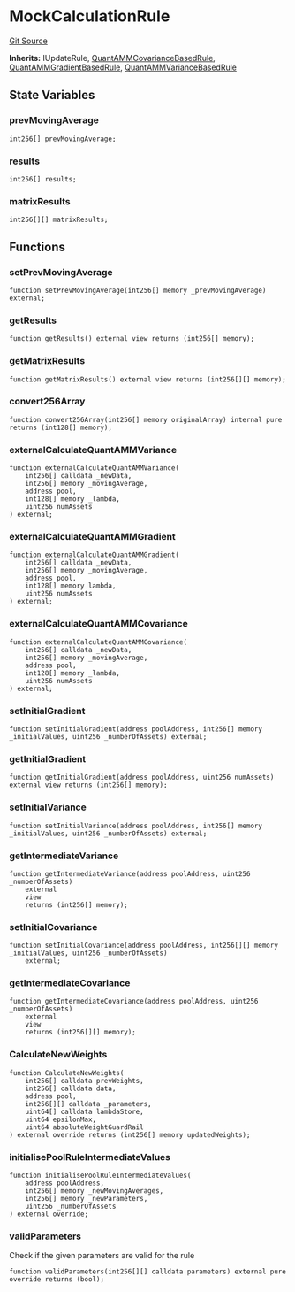 # MockCalculationRule
[Git Source](https://github.com/QuantAMMProtocol/QuantAMM-V1/blob/3cfe58cf30c64b95a2607d2672fb541c48d807e0/contracts/mock/MockCalculationRule.sol)

**Inherits:**
IUpdateRule, [QuantAMMCovarianceBasedRule](/contracts/rules/base/QuantammCovarianceBasedRule.sol/abstract.QuantAMMCovarianceBasedRule.md), [QuantAMMGradientBasedRule](/contracts/rules/base/QuantammGradientBasedRule.sol/abstract.QuantAMMGradientBasedRule.md), [QuantAMMVarianceBasedRule](/contracts/rules/base/QuantammVarianceBasedRule.sol/contract.QuantAMMVarianceBasedRule.md)


## State Variables
### prevMovingAverage

```solidity
int256[] prevMovingAverage;
```


### results

```solidity
int256[] results;
```


### matrixResults

```solidity
int256[][] matrixResults;
```


## Functions
### setPrevMovingAverage


```solidity
function setPrevMovingAverage(int256[] memory _prevMovingAverage) external;
```

### getResults


```solidity
function getResults() external view returns (int256[] memory);
```

### getMatrixResults


```solidity
function getMatrixResults() external view returns (int256[][] memory);
```

### convert256Array


```solidity
function convert256Array(int256[] memory originalArray) internal pure returns (int128[] memory);
```

### externalCalculateQuantAMMVariance


```solidity
function externalCalculateQuantAMMVariance(
    int256[] calldata _newData,
    int256[] memory _movingAverage,
    address pool,
    int128[] memory _lambda,
    uint256 numAssets
) external;
```

### externalCalculateQuantAMMGradient


```solidity
function externalCalculateQuantAMMGradient(
    int256[] calldata _newData,
    int256[] memory _movingAverage,
    address pool,
    int128[] memory lambda,
    uint256 numAssets
) external;
```

### externalCalculateQuantAMMCovariance


```solidity
function externalCalculateQuantAMMCovariance(
    int256[] calldata _newData,
    int256[] memory _movingAverage,
    address pool,
    int128[] memory _lambda,
    uint256 numAssets
) external;
```

### setInitialGradient


```solidity
function setInitialGradient(address poolAddress, int256[] memory _initialValues, uint256 _numberOfAssets) external;
```

### getInitialGradient


```solidity
function getInitialGradient(address poolAddress, uint256 numAssets) external view returns (int256[] memory);
```

### setInitialVariance


```solidity
function setInitialVariance(address poolAddress, int256[] memory _initialValues, uint256 _numberOfAssets) external;
```

### getIntermediateVariance


```solidity
function getIntermediateVariance(address poolAddress, uint256 _numberOfAssets)
    external
    view
    returns (int256[] memory);
```

### setInitialCovariance


```solidity
function setInitialCovariance(address poolAddress, int256[][] memory _initialValues, uint256 _numberOfAssets)
    external;
```

### getIntermediateCovariance


```solidity
function getIntermediateCovariance(address poolAddress, uint256 _numberOfAssets)
    external
    view
    returns (int256[][] memory);
```

### CalculateNewWeights


```solidity
function CalculateNewWeights(
    int256[] calldata prevWeights,
    int256[] calldata data,
    address pool,
    int256[][] calldata _parameters,
    uint64[] calldata lambdaStore,
    uint64 epsilonMax,
    uint64 absoluteWeightGuardRail
) external override returns (int256[] memory updatedWeights);
```

### initialisePoolRuleIntermediateValues


```solidity
function initialisePoolRuleIntermediateValues(
    address poolAddress,
    int256[] memory _newMovingAverages,
    int256[] memory _newParameters,
    uint256 _numberOfAssets
) external override;
```

### validParameters

Check if the given parameters are valid for the rule


```solidity
function validParameters(int256[][] calldata parameters) external pure override returns (bool);
```

